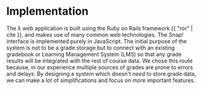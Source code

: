 # Implementation

The λ web application is built using the Ruby on Rails framework {{ "ror" | cite }}, and makes use of many common web technologies. The Snap<em>!</em> interface is implemented purely in JavaScript. The initial purpose of the system is not to be a grade storage but to connect with an existing gradebook or Learning Management System (LMS) so that any grade results will be integrated with the rest of course data. We chose this route because, in our experience multiple sources of grades are prone to errors and delays. By designing a system which doesn't _need_ to store grade data, we can make a lot of simplifications and focus on more important features.
